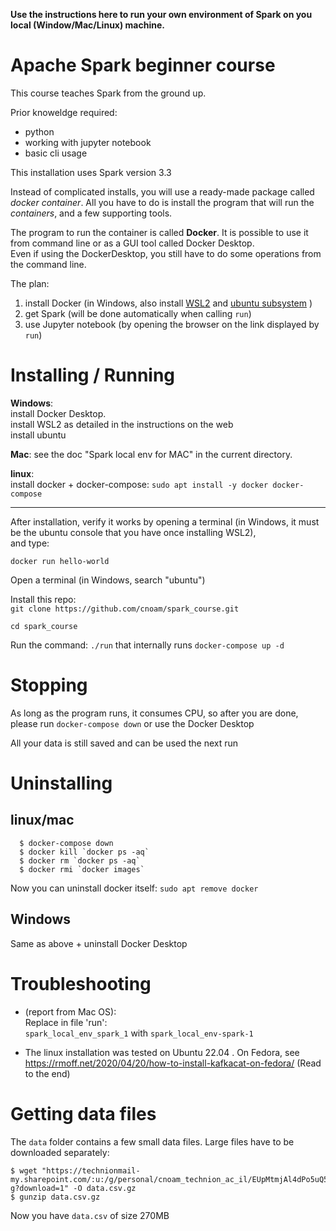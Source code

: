 **Use the instructions here to run your own environment of Spark on you local (Window/Mac/Linux) machine.**
# Apache Spark beginner course

This course teaches Spark from the ground up.

Prior knoweldge required:
 - python
 - working with jupyter notebook
 - basic cli usage

This installation uses Spark version 3.3

Instead of complicated installs, you will use a ready-made package called *docker container*.
All you have to do is install the program that will run the *containers*, and a few supporting tools.

The program to run the container is called **Docker**. It is possible to use it from command line or as a GUI tool called Docker Desktop.<br>
Even if using the DockerDesktop, you still have to do some operations from the command line.

The plan:
1. install Docker (in Windows, also install [WSL2](https://docs.microsoft.com/en-us/windows/wsl/install) and [ubuntu subsystem](https://apps.microsoft.com/store/detail/ubuntu/9PDXGNCFSCZV) )
2. get Spark (will be done automatically when calling `run`)
3. use Jupyter notebook (by opening the browser on the link displayed by `run`)



# Installing / Running
**Windows**:<br>
   install Docker Desktop. <Br>
   install WSL2 as detailed in the instructions on the web<br>
   install ubuntu

**Mac**: see the doc "Spark local env for MAC" in the current directory. <br>
    
**linux**: <br>
  install docker + docker-compose: `sudo apt install -y docker docker-compose`
<hr>    
    
After installation, verify it works by opening a terminal 
(in Windows, it must be the ubuntu console that you have once installing WSL2),<br>
and type:

    docker run hello-world

Open a terminal (in Windows, search "ubuntu")

Install this repo:<br>
`git clone https://github.com/cnoam/spark_course.git` <br>

`cd spark_course` <br>


Run the command: `./run` that internally runs `docker-compose up -d`





# Stopping
As long as the program runs, it consumes CPU, so after you are done, please
run `docker-compose down` or use the Docker Desktop

All your data is still saved and can be used the next run


# Uninstalling
## linux/mac
```
  $ docker-compose down
  $ docker kill `docker ps -aq`
  $ docker rm `docker ps -aq`
  $ docker rmi `docker images`
```
Now you can uninstall docker itself:
`sudo apt remove docker`
  
## Windows
Same as above + uninstall Docker Desktop


# Troubleshooting

* (report from Mac OS): <br>
Replace in file 'run': <br>
`spark_local_env_spark_1` with `spark_local_env-spark-1`

* The linux installation was tested on Ubuntu 22.04 . On Fedora, see https://rmoff.net/2020/04/20/how-to-install-kafkacat-on-fedora/  (Read to the end)

# Getting data files
The `data` folder contains a few small data files.
Large files have to be downloaded separately:
```
$ wget "https://technionmail-my.sharepoint.com/:u:/g/personal/cnoam_technion_ac_il/EUpMtmjAl4dPo5uQ5SJTPZkBOI8IriY41TUabCOT0_6k-g?download=1" -O data.csv.gz
$ gunzip data.csv.gz
```
Now you have `data.csv` of size 270MB





